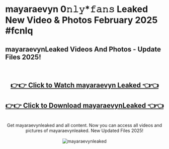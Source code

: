 # mayaraevyn 0𝚗𝚕𝚢*𝚏𝚊𝚗𝚜 Leaked New Video & Photos February 2025 #fcnlq

<h2>mayaraevynLeaked Videos And Photos - Update Files 2025!</h2>
<br>
<div align="center">
<h2><a href="https://mediaupload.pro?title=mayaraevyn&ref=11F" rel="nofollow">👉👉 Click to Watch mayaraevyn Leaked 👈👈</a></h2>
<h2><a href="https://mediaupload.pro?title=mayaraevyn&ref=11F" rel="nofollow">👉👉 Click to Download mayaraevynLeaked 👈👈</a></h2>
<br>
Get mayaraevynleaked and all content. Now you can access all videos and pictures of mayaraevynleaked. New Updated Files 2025!
<br>
<br>
<a href="https://mediaupload.pro?title=mayaraevyn&ref=11F" rel="nofollow" data-target="animated-image.originalLink"><img src="https://i.ibb.co/Gkj2r4b/banner.png" alt="mayaraevynleaked" style="max-width: 100%; display: inline-block;" data-target="animated-image.originalImage"></a>
</div>
<br>

